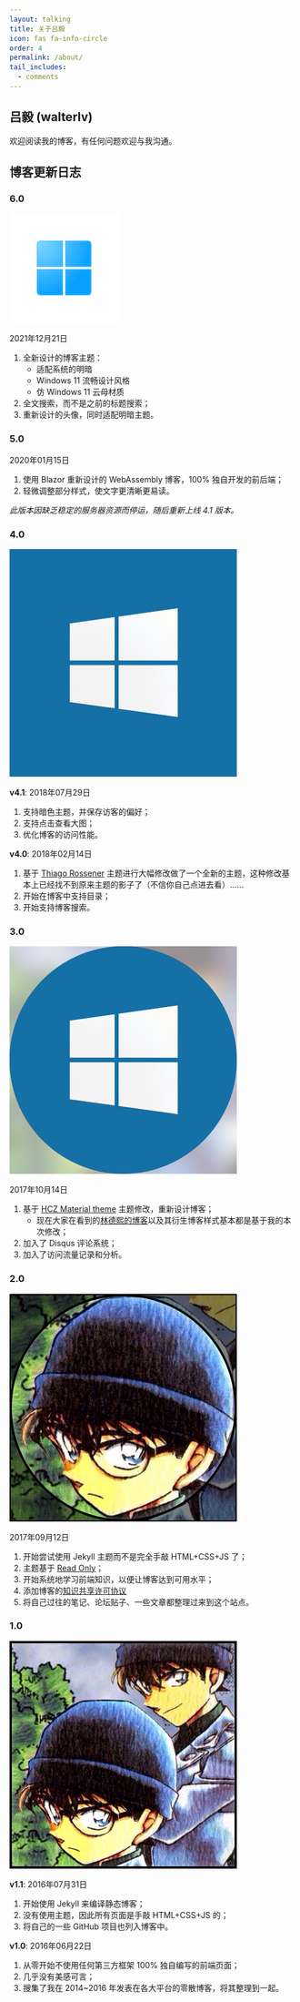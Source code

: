 ```yaml
---
layout: talking
title: 关于吕毅
icon: fas fa-info-circle
order: 4
permalink: /about/
tail_includes:
  - comments
---
```


## 吕毅 (walterlv)

欢迎阅读我的博客，有任何问题欢迎与我沟通。

## 博客更新日志

### 6.0

![6.0 头像](/assets/img/favicons/android-chrome-192x192.png)

2021年12月21日

1. 全新设计的博客主题：
    - 适配系统的明暗
    - Windows 11 流畅设计风格
    - 仿 Windows 11 云母材质
2. 全文搜索，而不是之前的标题搜索；
3. 重新设计的头像，同时适配明暗主题。

### 5.0

2020年01月15日

1. 使用 Blazor 重新设计的 WebAssembly 博客，100% 独自开发的前后端；
2. 轻微调整部分样式，使文字更清晰更易读。

*此版本因缺乏稳定的服务器资源而停运，随后重新上线 4.1 版本。*

### 4.0

![4.0 头像](/assets/img/history/4.0/avatar.png)

**v4.1**: 2018年07月29日

1. 支持暗色主题，并保存访客的偏好；
2. 支持点击查看大图；
3. 优化博客的访问性能。

**v4.0**: 2018年02月14日

1. 基于 [Thiago Rossener](https://rossener.com/) 主题进行大幅修改做了一个全新的主题，这种修改基本上已经找不到原来主题的影子了（不信你自己点进去看）……
2. 开始在博客中支持目录；
3. 开始支持博客搜索。

### 3.0

![3.0 头像](/assets/img/history/3.0/avatar.png)

2017年10月14日

1. 基于 [HCZ Material theme](https://github.com/codeasashu/hcz-jekyll-blog) 主题修改，重新设计博客；
    - 现在大家在看到的[林德熙的博客](https://blog.lindexi.com/post/%E5%A6%82%E4%BD%95%E4%BD%BF%E7%94%A8%E6%9C%AC%E6%A8%A1%E6%9D%BF%E6%90%AD%E5%BB%BA%E5%8D%9A%E5%AE%A2.html)以及其衍生博客样式基本都是基于我的本次修改；
2. 加入了 Disqus 评论系统；
3. 加入了访问流量记录和分析。

### 2.0

![2.0 头像](/assets/img/history/2.0/avatar.png)

2017年09月12日

1. 开始尝试使用 Jekyll 主题而不是完全手敲 HTML+CSS+JS 了；
2. 主题基于 [Read Only](https://github.com/old-jekyll-templates/Read-Only-Jekyll-Theme)；
3. 开始系统地学习前端知识，以便让博客达到可用水平；
4. 添加博客的[知识共享许可协议](https://creativecommons.org/licenses/by-nc-sa/4.0/)
5. 将自己过往的笔记、论坛贴子、一些文章都整理过来到这个站点。

### 1.0

![1.0 头像](/assets/img/history/1.0/avatar.png)

**v1.1**: 2016年07月31日

1. 开始使用 Jekyll 来编译静态博客；
2. 没有使用主题，因此所有页面是手敲 HTML+CSS+JS 的；
3. 将自己的一些 GitHub 项目也列入博客中。

**v1.0**: 2016年06月22日

1. 从零开始不使用任何第三方框架 100% 独自编写的前端页面；
2. 几乎没有美感可言；
3. 搜集了我在 2014~2016 年发表在各大平台的零散博客，将其整理到一起。
